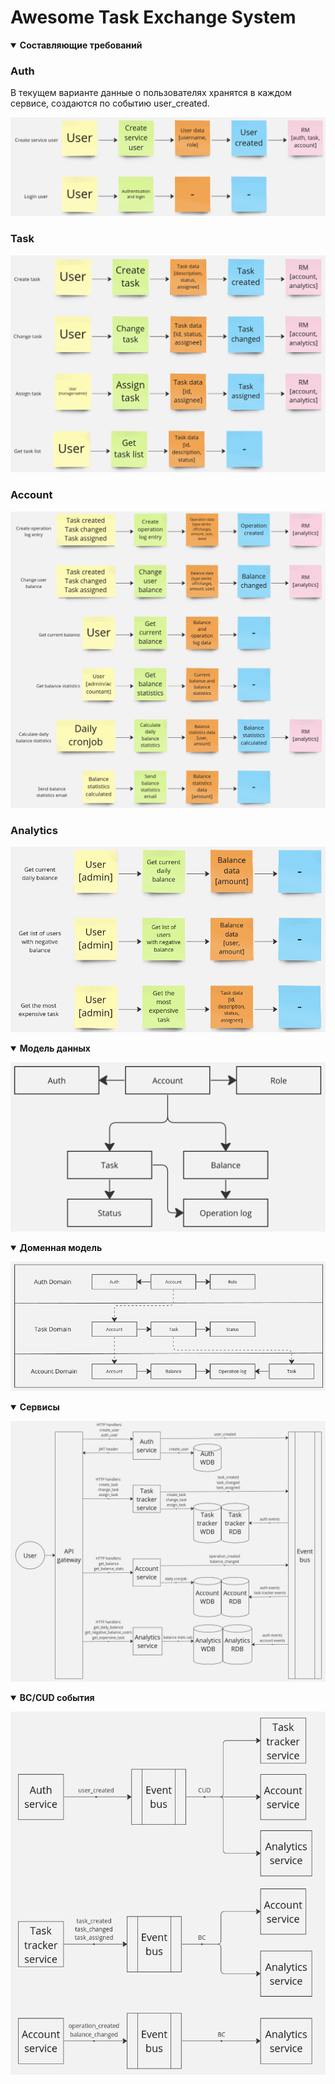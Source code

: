 Awesome Task Exchange System
===

<details open>
   <summary><strong>Составляющие требований</strong></summary>

   ### Auth
   В текущем варианте данные о пользователях хранятся в каждом сервисе, создаются по событию user_created.

   ![](docs/auth_components.png)

   ### Task
   ![](docs/task_components.png)

   ### Account
   ![](docs/account_components.png)
   
   ### Analytics
   ![](docs/analytics_components.png)

</details>

<details open>
   <summary><strong>Модель данных</strong></summary>

   ![](docs/data_model.png)

</details>

<details open>
   <summary><strong>Доменная модель</strong></summary>

   ![](docs/domain_model.png)

</details>

<details open>
   <summary><strong>Сервисы</strong></summary>

   ![](docs/services.png)

</details>

<details open>
   <summary><strong>BC/CUD события</strong></summary>

   ![](docs/bc_cud_events.png)

</details>
